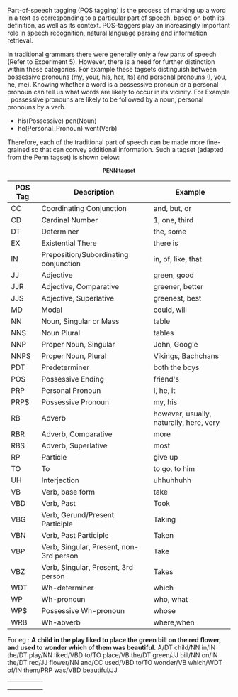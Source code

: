 Part-of-speech tagging (POS tagging) is the process of marking up a word in a text as corresponding to a particular part of speech, based on both its definition, as well as its context. POS-taggers play an increasingly important role in speech recognition, natural language parsing and information retrieval.

In traditional grammars there were generally only a few parts of speech (Refer to Experiment 5). However, there is a need for further distinction within these categories. For example these tagsets distinguish between possessive pronouns (my, your, his, her, its) and personal pronouns (I, you, he, me). Knowing whether a word is a possessive pronoun or a personal pronoun can tell us what words are likely to occur in its vicinity.
For Example , possessive pronouns are likely to be followed by a noun, personal pronouns by a verb.
- his(Possessive) pen(Noun)
- he(Personal_Pronoun) went(Verb)


Therefore, each of the traditional part of speech can be made more fine-grained so that can convey additional information. Such a tagset (adapted from the Penn tagset) is shown below:

<p style="text-align:center; font-size:12px"><b>PENN tagset</b></p>

|POS Tag|Deacription|Example|
|---|---|---|
|CC |Coordinating Conjunction|and, but, or|
|CD |Cardinal Number|1, one, third|
|DT |Determiner|the, some|
|EX |Existential There|there is|
|IN |Preposition/Subordinating conjunction|in, of, like, that|
|JJ |Adjective|green, good|
|JJR|Adjective, Comparative|greener, better|
|JJS|Adjective, Superlative|greenest, best|
|MD |Modal|could, will|
|NN |Noun, Singular or Mass|table|
|NNS|Noun Plural|tables|
|NNP|Proper Noun, Singular|John, Google|
|NNPS|Proper Noun, Plural|Vikings, Bachchans|
|PDT|Predeterminer|both the boys|
|POS|Possessive Ending|friend's|
|PRP|Personal Pronoun|I, he, it|
|PRP&#36;|Possessive Pronoun|my, his|
|RB |Adverb|however, usually, naturally, here, very|
|RBR|Adverb, Comparative|more|
|RBS|Adverb, Superlative|most|
|RP|Particle|give up|
|TO |To |to go, to him|
|UH |Interjection|uhhuhhuhh|
|VB |Verb, base form|take|
|VBD|Verb, Past|Took|
|VBG|Verb, Gerund/Present Participle|Taking|
|VBN|Verb, Past Participle|Taken|
|VBP|Verb, Singular, Present, non-3rd person|Take|
|VBZ|Verb, Singular, Present, 3rd person|Takes|
|WDT|Wh-determiner|which|
|WP |Wh-pronoun|who, what|
|WP&#36;|Possessive Wh-pronoun|whose|
|WRB|Wh-abverb|where,when|



For eg :
**A child in the play liked to place the green bill on the red flower, and used to wonder which of them was beautiful.**
A/DT child/NN in/IN the/DT play/NN liked/VBD to/TO place/VB the/DT green/JJ bill/NN on/IN the/DT red/JJ flower/NN and/CC used/VBD to/TO wonder/VB which/WDT of/IN them/PRP was/VBD beautiful/JJ




|   |   |   |   |   |
|---|---|---|---|---|
|   |   |   |   |   |
|   |   |   |   |   |
|   |   |   |   |   |
